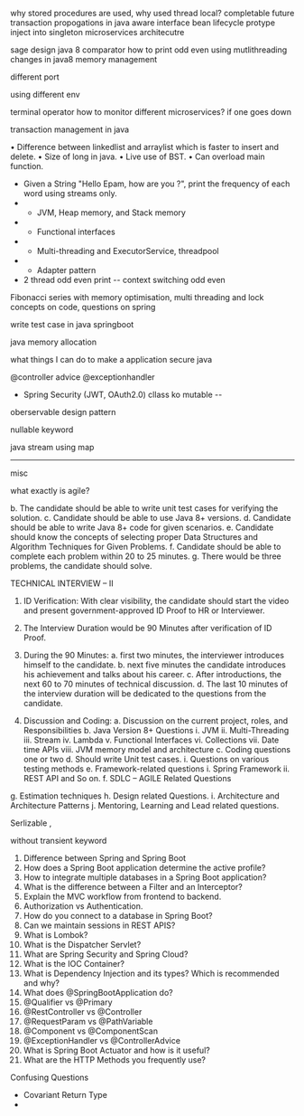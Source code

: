why stored procedures are used, why used
thread local?
completable future
transaction propogations in java
aware interface
bean lifecycle
protype inject into singleton
microservices architecutre

sage design
java 8 comparator
how to print odd even using mutlithreading
changes in java8 memory management

different port 

using different env


terminal operator
how to monitor different microservices? if one goes down

transaction management in java

• Difference between linkedlist and arraylist which is faster to insert and delete.
• Size of long in java.
• Live use of BST.
• Can overload main function.
-  Given a String "Hello Epam, how are you ?", print the frequency of each word using streams only.
- - JVM, Heap memory, and Stack memory
- - Functional interfaces
- - Multi-threading and ExecutorService, threadpool
- - Adapter pattern
- 2 thread odd even print -- context switching odd even

Fibonacci series with memory optimisation, multi threading and lock concepts on code, questions on spring

write test case in java springboot

java memory allocation

what things I can do to make a application secure  java

@controller advice
@exceptionhandler

- Spring Security (JWT, OAuth2.0)
cllass ko mutable --

oberservable design pattern

nullable keyword

java stream using map

--------
misc 

what exactly is agile?

b. The candidate should be able to write unit test cases for
verifying the solution.
c. Candidate should be able to use Java 8+ versions.
d. Candidate should be able to write Java 8+ code for given
scenarios.
e. Candidate should know the concepts of selecting proper
Data Structures and Algorithm Techniques for Given
Problems.
f. Candidate should be able to complete each problem within
20 to 25 minutes.
g. There would be three problems, the candidate should solve.

TECHNICAL INTERVIEW – II
1. ID Verification: With clear visibility, the candidate should start the
video and present government-approved ID Proof to HR or
Interviewer.
2. The Interview Duration would be 90 Minutes after verification of ID
Proof.
1. During the 90 Minutes:
a. first two minutes, the interviewer introduces himself to the
candidate.
b. next five minutes the candidate introduces his achievement
and talks about his career.
c. After introductions, the next 60 to 70 minutes of technical
discussion.
d. The last 10 minutes of the interview duration will be
dedicated to the questions from the candidate.

2. Discussion and Coding:
a. Discussion on the current project, roles, and Responsibilities
b. Java Version 8+ Questions
i. JVM
ii. Multi-Threading
iii. Stream
iv. Lambda
v. Functional Interfaces
vi. Collections
vii. Date time APIs
viii. JVM memory model and architecture
c. Coding questions one or two
d. Should write Unit test cases.
i. Questions on various testing methods
e. Framework-related questions
i. Spring Framework
ii. REST API and So on.
f. SDLC – AGILE Related Questions

g. Estimation techniques
h. Design related Questions.
i. Architecture and Architecture Patterns
j. Mentoring, Learning and Lead related questions.



Serlizable ,

without transient keyword


1. Difference between Spring and Spring Boot  
2. How does a Spring Boot application determine the active profile?  
3. How to integrate multiple databases in a Spring Boot application?  
4. What is the difference between a Filter and an Interceptor?  
5. Explain the MVC workflow from frontend to backend.  
6. Authorization vs Authentication.  
7. How do you connect to a database in Spring Boot?  
8. Can we maintain sessions in REST APIS?  
9. What is Lombok?  
10. What is the Dispatcher Servlet?  
11. What are Spring Security and Spring Cloud?  
12. What is the IOC Container?  
13. What is Dependency Injection and its types? Which is recommended and why?  
14. What does @SpringBootApplication do?  
15. @Qualifier vs @Primary  
16. @RestController vs @Controller  
17. @RequestParam vs @PathVariable  
18. @Component vs @ComponentScan  
19. @ExceptionHandler vs @ControllerAdvice  
20. What is Spring Boot Actuator and how is it useful?  
21. What are the HTTP Methods you frequently use?



Confusing Questions 

* Covariant Return Type
* 